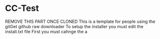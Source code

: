 # CC-Test
REMOVE THIS PART ONCE CLONED
This is a template for people using the gitGet github raw downloader
To setup the installer you must edit the install.txt file
First you must cahnge the a
